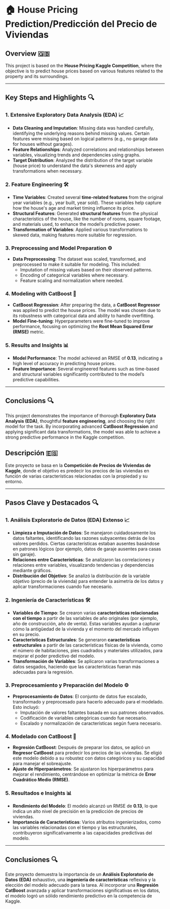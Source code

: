 # 🏠 House Pricing Prediction/Predicción del Precio de Viviendas

## Overview 🇬🇧

This project is based on the **House Pricing Kaggle Competition**, where the objective is to predict house prices based on various features related to the property and its surroundings. 

---

## Key Steps and Highlights 🔍

### 1. Extensive Exploratory Data Analysis (EDA) 📈

- **Data Cleaning and Imputation**: Missing data was handled carefully, identifying the underlying reasons behind missing values. Certain features were missing based on logical patterns (e.g., no garage data for houses without garages).
- **Feature Relationships**: Analyzed correlations and relationships between variables, visualizing trends and dependencies using graphs.
- **Target Distribution**: Analyzed the distribution of the target variable (house price) to understand the data's skewness and apply transformations when necessary.

### 2. Feature Engineering 🛠️

- **Time Variables**: Created several **time-related features** from the original year variables (e.g., year built, year sold). These variables help capture how the house's age and market timing influence its price.
- **Structural Features**: Generated **structural features** from the physical characteristics of the house, like the number of rooms, square footage, and materials used, to enhance the model’s predictive power.
- **Transformation of Variables**: Applied various transformations to skewed data, making features more suitable for regression.

### 3. Preprocessing and Model Preparation ⚙️

- **Data Preprocessing**: The dataset was scaled, transformed, and preprocessed to make it suitable for modeling. This included:
  - Imputation of missing values based on their observed patterns.
  - Encoding of categorical variables where necessary.
  - Feature scaling and normalization where needed.

### 4. Modeling with CatBoost 🧠

- **CatBoost Regression**: After preparing the data, a **CatBoost Regressor** was applied to predict the house prices. The model was chosen due to its robustness with categorical data and ability to handle overfitting.
- **Model Fine-tuning**: Hyperparameters were fine-tuned to improve performance, focusing on optimizing the **Root Mean Squared Error (RMSE)** metric.

### 5. Results and Insights 📊

- **Model Performance**: The model achieved an RMSE of **0.13**, indicating a high level of accuracy in predicting house prices.
- **Feature Importance**: Several engineered features such as time-based and structural variables significantly contributed to the model’s predictive capabilities.

---

## Conclusions 🔍

This project demonstrates the importance of thorough **Exploratory Data Analysis (EDA)**, thoughtful **feature engineering**, and choosing the right model for the task. By incorporating advanced **CatBoost Regression** and applying significant data transformations, the model was able to achieve a strong predictive performance in the Kaggle competition.

## Descripción 🇪🇸

Este proyecto se basa en la **Competición de Precios de Viviendas de Kaggle**, donde el objetivo es predecir los precios de las viviendas en función de varias características relacionadas con la propiedad y su entorno. 

---

## Pasos Clave y Destacados 🔍

### 1. Análisis Exploratorio de Datos (EDA) Extenso 📈

- **Limpieza e Imputación de Datos**: Se manejaron cuidadosamente los datos faltantes, identificando las razones subyacentes detrás de los valores perdidos. Ciertas características estaban ausentes basándose en patrones lógicos (por ejemplo, datos de garaje ausentes para casas sin garaje).
- **Relaciones entre Características**: Se analizaron las correlaciones y relaciones entre variables, visualizando tendencias y dependencias mediante gráficos.
- **Distribución del Objetivo**: Se analizó la distribución de la variable objetivo (precio de la vivienda) para entender la asimetría de los datos y aplicar transformaciones cuando fue necesario.

### 2. Ingeniería de Características 🛠️

- **Variables de Tiempo**: Se crearon varias **características relacionadas con el tiempo** a partir de las variables de año originales (por ejemplo, año de construcción, año de venta). Estas variables ayudan a capturar cómo la antigüedad de la vivienda y el momento del mercado influyen en su precio.
- **Características Estructurales**: Se generaron **características estructurales** a partir de las características físicas de la vivienda, como el número de habitaciones, pies cuadrados y materiales utilizados, para mejorar el poder predictivo del modelo.
- **Transformación de Variables**: Se aplicaron varias transformaciones a datos sesgados, haciendo que las características fueran más adecuadas para la regresión.

### 3. Preprocesamiento y Preparación del Modelo ⚙️

- **Preprocesamiento de Datos**: El conjunto de datos fue escalado, transformado y preprocesado para hacerlo adecuado para el modelado. Esto incluyó:
  - Imputación de valores faltantes basada en sus patrones observados.
  - Codificación de variables categóricas cuando fue necesario.
  - Escalado y normalización de características según fuera necesario.

### 4. Modelado con CatBoost 🧠

- **Regresión CatBoost**: Después de preparar los datos, se aplicó un **Regresor CatBoost** para predecir los precios de las viviendas. Se eligió este modelo debido a su robustez con datos categóricos y su capacidad para manejar el sobreajuste.
- **Ajuste de Hiperparámetros**: Se ajustaron los hiperparámetros para mejorar el rendimiento, centrándose en optimizar la métrica de **Error Cuadrático Medio (RMSE)**.

### 5. Resultados e Insights 📊

- **Rendimiento del Modelo**: El modelo alcanzó un RMSE de **0.13**, lo que indica un alto nivel de precisión en la predicción de precios de viviendas.
- **Importancia de Características**: Varios atributos ingenierizados, como las variables relacionadas con el tiempo y las estructurales, contribuyeron significativamente a las capacidades predictivas del modelo.

---

## Conclusiones 🔍

Este proyecto demuestra la importancia de un **Análisis Exploratorio de Datos (EDA)** exhaustivo, una **ingeniería de características** reflexiva y la elección del modelo adecuado para la tarea. Al incorporar una **Regresión CatBoost** avanzada y aplicar transformaciones significativas en los datos, el modelo logró un sólido rendimiento predictivo en la competencia de Kaggle.
